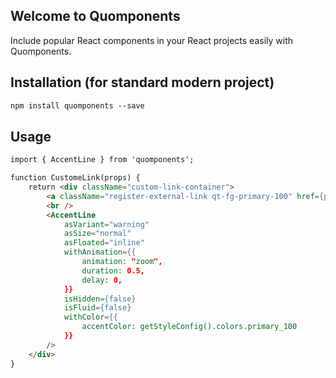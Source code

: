 ## Welcome to Quomponents

Include popular React components in your React projects easily with Quomponents.

## Installation (for standard modern project)

```markdown
npm install quomponents --save
```

## Usage
```markdown
import { AccentLine } from 'quomponents';

function CustomeLink(props) {
    return <div className="custom-link-container">
        <a className="register-external-link qt-fg-primary-100" href={props.link}>{props.content}</a>
        <br />
        <AccentLine
            asVariant="warning"
            asSize="normal"
            asFloated="inline"
            withAnimation={{
                animation: "zoom",
                duration: 0.5,
                delay: 0,
            }}
            isHidden={false}
            isFluid={false}
            withColor={{
                accentColor: getStyleConfig().colors.primary_100
            }}
        />
    </div>
}
```
